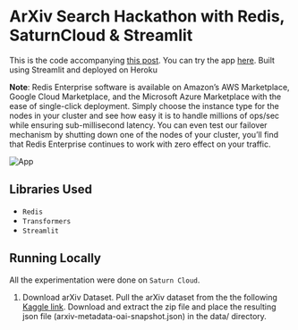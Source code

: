 # ArXiv Search Hackathon with Redis, SaturnCloud & Streamlit  
  
This is the code accompanying [this post](https://medium.com/@aaomar/arxiv-search-hackathon-with-redis-saturncloud-streamlit-d65ab0e0be2c). You can try the app [here](http://localhost:8501). Built using Streamlit and deployed on Heroku

**Note**: Redis Enterprise software is available on Amazon’s AWS Marketplace, Google Cloud Marketplace, and the Microsoft Azure Marketplace with the ease of single-click deployment. Simply choose the instance type for the nodes in your cluster and see how easy it is to handle millions of ops/sec while ensuring sub-millisecond latency. You can even test our failover mechanism by shutting down one of the nodes of your cluster, you’ll find that Redis Enterprise continues to work with zero effect on your traffic.  
  
    
    
![App](https://github.com/RedisHakathon/arXiv-search-hackathon-with-redis-saturnCloud/blob/main/resource/App3.gif)



## Libraries Used
* `Redis`
* `Transformers`
* `Streamlit`  

## Running Locally
All the experimentation were done on `Saturn Cloud`.

1. Download arXiv Dataset. Pull the arXiv dataset from the the following [Kaggle link](https://www.kaggle.com/datasets/Cornell-University/arxiv). Download and extract the zip file and place the resulting json file (arxiv-metadata-oai-snapshot.json) in the data/ directory.
